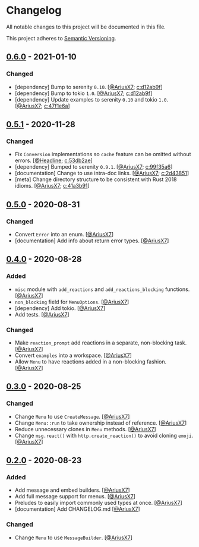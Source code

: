 # Changelog

All notable changes to this project will be documented in this file.

This project adheres to [Semantic Versioning][semver].

## [0.6.0] - 2021-01-10

### Changed

- [dependency] Bump to serenity `0.10`. \[[@AriusX7]; [c:d12ab9f]]
- [dependency] Bump to tokio `1.0`. \[[@AriusX7]; [c:d12ab9f]]
- [dependency] Update examples to serenity `0.10` and tokio `1.0`. \[[@AriusX7]; [c:47f1e6a]]

## [0.5.1] - 2020-11-28

### Changed

- Fix `Conversion` implementations so `cache` feature can be omitted without errors. \[[@Headline]; [c:53db2ae]]
- [dependency] Bumped to serenity `0.9.1`. \[[@AriusX7]; [c:99f35a6]]
- [documentation] Change to use intra-doc links. \[[@AriusX7]; [c:2d43851]]
- [meta] Change directory structure to be consistent with Rust 2018 idioms. \[[@AriusX7]; [c:41a3b91]]

## [0.5.0] - 2020-08-31

### Changed

- Convert `Error` into an enum. \[[@AriusX7]]
- [documentation] Add info about return error types. \[[@AriusX7]]

## [0.4.0] - 2020-08-28

### Added

- `misc` module with `add_reactions` and `add_reactions_blocking` functions. \[[@AriusX7]]
- `non_blocking` field for `MenuOptions`. \[[@AriusX7]]
- [dependency] Add tokio. \[[@AriusX7]]
- Add tests. \[[@AriusX7]]

### Changed

- Make `reaction_prompt` add reactions in a separate, non-blocking task. \[[@AriusX7]]
- Convert `examples` into a workspace. \[[@AriusX7]]
- Allow `Menu` to have reactions added in a non-blocking fashion. \[[@AriusX7]]

## [0.3.0] - 2020-08-25

### Changed

- Change `Menu` to use `CreateMessage`. \[[@AriusX7]]
- Change `Menu::run` to take ownership instead of reference. \[[@AriusX7]]
- Reduce unnecessary clones in `Menu` methods. \[[@AriusX7]]
- Change `msg.react()` with `http.create_reaction()` to avoid cloning `emoji`. \[[@AriusX7]]

## [0.2.0] - 2020-08-23

### Added

- Add message and embed builders. \[[@AriusX7]]
- Add full message support for menus. \[[@AriusX7]]
- Preludes to easily import commonly used types at once. \[[@AriusX7]]
- [documentation] Add CHANGELOG.md \[[@AriusX7]]

### Changed

- Change `Menu` to use `MessageBuilder`. \[[@AriusX7]]

[semver]: https://semver.org/spec/v2.0.0.html

<!-- TAGS -->
[0.2.0]: https://github.com/AriusX7/serenity-utils/compare/v0.1.0...v0.2.0
[0.3.0]: https://github.com/AriusX7/serenity-utils/compare/v0.2.0...v0.3.0
[0.4.0]: https://github.com/AriusX7/serenity-utils/compare/v0.3.0...v0.4.0
[0.5.0]: https://github.com/AriusX7/serenity-utils/compare/v0.4.0...v0.5.0
[0.5.1]: https://github.com/AriusX7/serenity-utils/compare/v0.5.0...v0.5.1
[0.6.0]: https://github.com/AriusX7/serenity-utils/compare/v0.5.1...v0.6.0

<!-- CONTRIBUTORS -->
[@AriusX7]: https://github.com/AriusX7
[@Headline]: https://github.com/Headline

<!-- COMMITS -->
[c:47f1e6a]: https://github.com/AriusX7/serenity-utils/commit/47f1e6acaaa90f4e279bdcdd16fbf136fc8a27ef
[c:d12ab9f]: https://github.com/AriusX7/serenity-utils/commit/d12ab9fc95fa2ebce431c4682c78e2f8eb21a836
[c:99f35a6]: https://github.com/AriusX7/serenity-utils/commit/99f35a6f502302b7242a13fa0e11bc5eb7adc460
[c:41a3b91]: https://github.com/AriusX7/serenity-utils/commit/41a3b91536368719a1f7dcc4f217808414acf770
[c:2d43851]: https://github.com/AriusX7/serenity-utils/commit/2d4385195826027a486e4b1752a2ceac17fb3b99
[c:53db2ae]: https://github.com/AriusX7/serenity-utils/commit/53db2aef3673b6fff4c49c2a787c17f7d8da0cb7
